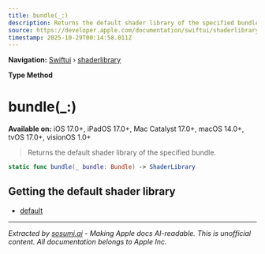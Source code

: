 ```yaml
---
title: bundle(_:)
description: Returns the default shader library of the specified bundle.
source: https://developer.apple.com/documentation/swiftui/shaderlibrary/bundle(_:)
timestamp: 2025-10-29T00:14:58.011Z
---
```


**Navigation:** [Swiftui](/documentation/swiftui) › [shaderlibrary](/documentation/swiftui/shaderlibrary)

**Type Method**

# bundle(_:)

**Available on:** iOS 17.0+, iPadOS 17.0+, Mac Catalyst 17.0+, macOS 14.0+, tvOS 17.0+, visionOS 1.0+

> Returns the default shader library of the specified bundle.

```swift
static func bundle(_ bundle: Bundle) -> ShaderLibrary
```

## Getting the default shader library

- [default](/documentation/swiftui/shaderlibrary/default)

---

*Extracted by [sosumi.ai](https://sosumi.ai) - Making Apple docs AI-readable.*
*This is unofficial content. All documentation belongs to Apple Inc.*
